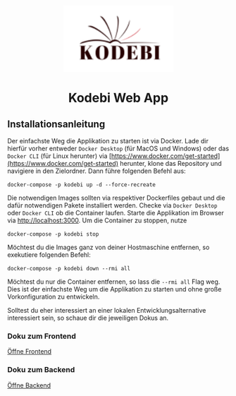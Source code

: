 <p align="center">
  <a href="http://dev.app.kodebi.de">
    <img src="client/src/static/kodebi_logo_classic.svg" width="250">
  </a>
</p>
<h1 align="center">
  Kodebi Web App
</h1>

## Installationsanleitung
Der einfachste Weg die Applikation zu starten ist via Docker. Lade dir hierfür vorher entweder `Docker Desktop` (für MacOS und Windows) oder das `Docker CLI` (für Linux herunter) via [https://www.docker.com/get-started](https://www.docker.com/get-started) herunter, klone das Repository und navigiere in den Zielordner. Dann führe folgenden Befehl aus:

```shell
docker-compose -p kodebi up -d --force-recreate
```

Die notwendigen Images sollten via respektiver Dockerfiles gebaut und die dafür notwendigen Pakete installiert werden. Checke via `Docker Desktop` oder `Docker CLI` ob die Container laufen. Starte die Applikation im Browser via [http://localhost:3000](http://localhost:3000). Um die Container zu stoppen, nutze

```shell
docker-compose -p kodebi stop
```

Möchtest du die Images ganz von deiner Hostmaschine entfernen, so exekutiere folgenden Befehl:

```shell
docker-compose -p kodebi down --rmi all
```

Möchtest du nur die Container entfernen, so lass die `--rmi all` Flag weg. Dies ist der einfachste Weg um die Applikation zu starten und ohne große Vorkonfiguration zu entwickeln.

Solltest du eher interessiert an einer lokalen Entwicklungsalternative interessiert sein, so schaue dir die jeweiligen Dokus an.

### Doku zum Frontend

[Öffne Frontend](client/)

### Doku zum Backend

[Öffne Backend](server/)
